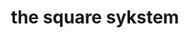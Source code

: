 ---
title: "the square sykstem"
product_type: "cropped strapped top"
is_women:
is_men: 
is_unisex: true
is_variant: 
original_price: 30
sale_price:
color: "brass"
sizes:
- size: "xxxs"
  stock: 7
- size: "xxs"
  stock: 6
- size: "xs"
  stock: 10
- size: "s"
  stock: 4
- size: "m"
  stock: 5
- size: "l"
  stock: 20
- size: "xl"
  stock: 11
- size: "xxl"
  stock: 13
- size: "xxxl"
  stock: 10


main_alt: "A casual touch to our favorite top style."
description: "A casual touch to our favorite top style."
material: "100% hemp"
---